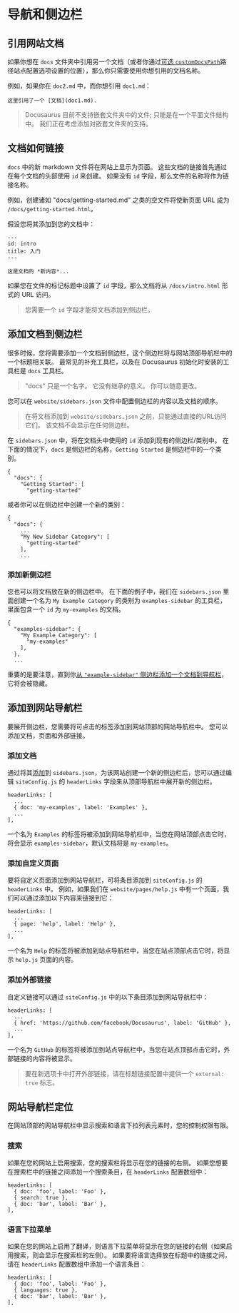 # 导航和侧边栏

## 引用网站文档

如果你想在 `docs` 文件夹中引用另一个文档（或者你通过[可选 `customDocsPath`](api-site-config.md#可选字段)路径站点配置选项设置的位置），那么你只需要使用你想引用的文档名称。

例如，如果你在 `doc2.md` 中，而你想引用 `doc1.md`：

```
这里引用了一个 [文档](doc1.md).
```

> Docusaurus 目前不支持嵌套文件夹中的文件; 只能是在一个平面文件结构中。 我们正在考虑添加对嵌套文件夹的支持。

## 文档如何链接

`docs` 中的新 markdown 文件将在网站上显示为页面。 这些文档的链接首先通过在每个文档的头部使用 `id` 来创建。 如果没有 `id` 字段，那么文件的名称将作为链接名称。

例如，创建诸如 "docs/getting-started.md" 之类的空文件将使新页面 URL 成为 `/docs/getting-started.html`。

假设您将其添加到您的文档中：

```
---
id: intro
title: 入门
---

这是文档的 *新内容*...
```

如果您在文件的标记标题中设置了 `id` 字段，那么文档将从 `/docs/intro.html` 形式的 URL 访问。

> 您需要一个 `id` 字段才能将文档添加到侧边栏。

## 添加文档到侧边栏

很多时候，您将需要添加一个文档到侧边栏，这个侧边栏将与网站顶部导航栏中的一个标题相关联。 最常见的补充工具栏，以及在 Docusaurus 初始化时安装的工具栏是 `docs` 工具栏。

> "docs" 只是一个名字。 它没有继承的意义。 你可以随意更改。

您可以在 `website/sidebars.json` 文件中配置侧边栏的内容以及文档的顺序。

> 在将文档添加到 `website/sidebars.json` 之前，只能通过直接的URL访问它们。 该文档不会显示在任何侧边栏。

在 `sidebars.json` 中，将在文档头中使用的 `id` 添加到现有的侧边栏/类别中。 在下面的情况下，`docs` 是侧边栏的名称，`Getting Started` 是侧边栏中的一个类别。

```
{
  "docs": {
    "Getting Started": [
      "getting-started"
```

或者你可以在侧边栏中创建一个新的类别：

```
{
  "docs": {
    ...
    "My New Sidebar Category": [
      "getting-started"
    ],
    ...
```

### 添加新侧边栏

您也可以将文档放在新的侧边栏中。 在下面的例子中，我们在 `sidebars.json` 里面创建一个名为 `My Example Category` 的类别为 `examples-sidebar` 的工具栏，里面包含一个 `id` 为 `my-examples` 的文档。

```
{
  "examples-sidebar": {
    "My Example Category": [
      "my-examples"
    ],
  },
  ...
```

重要的是要注意，直到你[从 `"example-sidebar"` 侧边栏添加一个文档到导航栏](#添加到网站导航栏)，它将会被隐藏。

## 添加到网站导航栏

要展开侧边栏，您需要将可点击的标签添加到网站顶部的网站导航栏中。 您可以添加文档，页面和外部链接。

### 添加文档

通过将其[添加](#添加新侧边栏)到 `sidebars.json`，为该网站创建一个新的侧边栏后，您可以通过编辑 `siteConfig.js` 的 `headerLinks` 字段来从顶部导航栏中展开新的侧边栏。

```
headerLinks: [
  ...
  { doc: 'my-examples', label: 'Examples' },
  ...
],
```

一个名为 `Examples` 的标签将被添加到网站导航栏中，当您在网站顶部点击它时，将会显示 `examples-sidebar`，默认文档将是 `my-examples`。

### 添加自定义页面

要将自定义页面添加到网站导航栏，可将条目添加到 `siteConfig.js` 的 `headerLinks` 中。 例如，如果我们在 `website/pages/help.js` 中有一个页面，我们可以通过添加以下内容来链接到它：

```
headerLinks: [
  ...
  { page: 'help', label: 'Help' },
  ...
],
```

一个名为 `Help` 的标签将被添加到站点导航栏中，当您在站点顶部点击它时，将显示 `help.js` 页面的内容。

### 添加外部链接

自定义链接可以通过 `siteConfig.js` 中的以下条目添加到网站导航栏中：

```
headerLinks: [
  ...
  { href: 'https://github.com/facebook/Docusaurus', label: 'GitHub' },
  ...
],
```

一个名为 `GitHub` 的标签将被添加到站点导航栏中，当您在站点顶部点击它时，外部链接的内容将被显示。

> 要在新选项卡中打开外部链接，请在标题链接配置中提供一个 `external: true` 标志。

## 网站导航栏定位

在网站顶部的网站导航栏中显示搜索和语言下拉列表元素时，您的控制权限有限。

### 搜索

如果在您的网站上启用搜索，您的搜索栏将显示在您的链接的右侧。 如果您想要在搜索栏中的链接之间添加一个搜索条目，在 `headerLinks` 配置数组中：

```
headerLinks: [
  { doc: 'foo', label: 'Foo' },
  { search: true },
  { doc: 'bar', label: 'Bar' },
],
```

### 语言下拉菜单

如果在您的网站上启用了翻译，则语言下拉菜单将显示在您的链接的右侧（如果启用搜索，则会显示在搜索栏的左侧）。 如果要将语言选择放在标题中的链接之间，请在 `headerLinks` 配置数组中添加一个语言条目：

```
headerLinks: [
  { doc: 'foo', label: 'Foo' },
  { languages: true },
  { doc: 'bar', label: 'Bar' },
],
```
